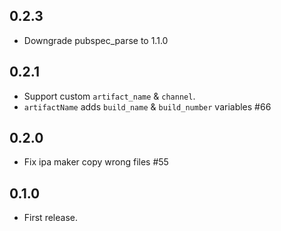 ## 0.2.3

* Downgrade pubspec_parse to 1.1.0

## 0.2.1

* Support custom `artifact_name` & `channel`.
* `artifactName` adds `build_name` & `build_number` variables #66

## 0.2.0

* Fix ipa maker copy wrong files #55

## 0.1.0

* First release.

